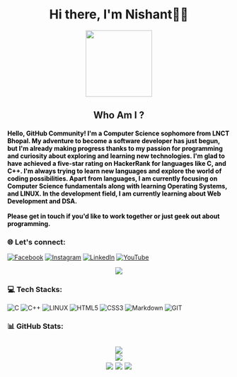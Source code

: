 <h1 align="center">Hi there, I'm Nishant👋🏻</h1>
<div align="center">
  <img height="150" src="https://encrypted-tbn0.gstatic.com/images?q=tbn:ANd9GcRKxFl-F_n3X4nEt_EK6OiYXw4vF94VSQmbRHFqre2CfcsmjTvasGFArdS3Eyt3X06368g&usqp=CAU" />
</div>


<!-- Intro Section-->
<h2 align="center">Who Am I ?</h2>

<h4 align="left" style="color:black;">
Hello, GitHub Community! I'm a Computer Science sophomore from LNCT Bhopal. My adventure to become a software developer has just begun, but I'm already making progress thanks to my passion for programming and curiosity about exploring and learning new technologies. I'm glad to have achieved a five-star rating on HackerRank for languages like C, and C++. I'm always trying to learn new languages and explore the world of coding possibilities. Apart from languages, I am currently focusing on Computer Science fundamentals along with learning Operating Systems, and LINUX. In the development field, I am currently learning about Web Development and DSA.
<br><br>
Please get in touch if you'd like to work together or just geek out about programming. 

<!-- Links Section-->
### 🌐 Let's connect:
[![Facebook](https://img.shields.io/badge/Facebook-%231877F2.svg?logo=Facebook&logoColor=white)](https://facebook.com/100093097620855) [![Instagram](https://img.shields.io/badge/Instagram-%23E4405F.svg?logo=Instagram&logoColor=white)](https://instagram.com/imur_nishant) [![LinkedIn](https://img.shields.io/badge/LinkedIn-%230077B5.svg?logo=linkedin&logoColor=white)](https://linkedin.com/in/nishant-05-gaurav) [![YouTube](https://img.shields.io/badge/YouTube-%23FF0000.svg?logo=YouTube&logoColor=white)](https://youtube.com/@im_nishant10) 




<!-- Profile View Section-->
<div align="center">
  
[![](https://visitcount.itsvg.in/api?id=nishant05gaurav&icon=5&color=9)](https://visitcount.itsvg.in)
</div>



<!-- Tech Stack Section-->
### 💻 Tech Stacks:  
![C](https://img.shields.io/badge/c-%2300599C.svg?style=plastic&logo=c&logoColor=white) ![C++](https://img.shields.io/badge/c++-%2300599C.svg?style=plastic&logo=c%2B%2B&logoColor=white) ![LINUX](https://img.shields.io/badge/Linux-FCC624?style=plastic&logo=linux&logoColor=black) ![HTML5](https://img.shields.io/badge/html5-%23E34F26.svg?style=plastic&logo=html5&logoColor=white) ![CSS3](https://img.shields.io/badge/css3-%231572B6.svg?style=plastic&logo=css3&logoColor=white) ![Markdown](https://img.shields.io/badge/markdown-%23000000.svg?style=plastic&logo=markdown&logoColor=white) ![GIT](https://img.shields.io/badge/Git-fc6d26?style=plastic&logo=git&logoColor=white)

### 📊 GitHub Stats:
<h2 align="center">

![](https://github-readme-stats.vercel.app/api/top-langs/?username=nishant05gaurav&theme=vue-dark&hide_border=false&include_all_commits=true&count_private=false&layout=compact)<br>
![](https://github-contributor-stats.vercel.app/api?username=nishant05gaurav&limit=5&theme=radical&combine_all_yearly_contributions=true)<br>
![](https://github-readme-stats.vercel.app/api?username=nishant05gaurav&theme=vue-dark&hide_border=false&include_all_commits=true&count_private=false)
![](https://github-readme-streak-stats.herokuapp.com/?user=nishant05gaurav&theme=vue-dark&hide_border=false)
![](https://github-profile-trophy.vercel.app/?username=nishant05gaurav&theme=radical&no-frame=false&no-bg=false&margin-w=4)  